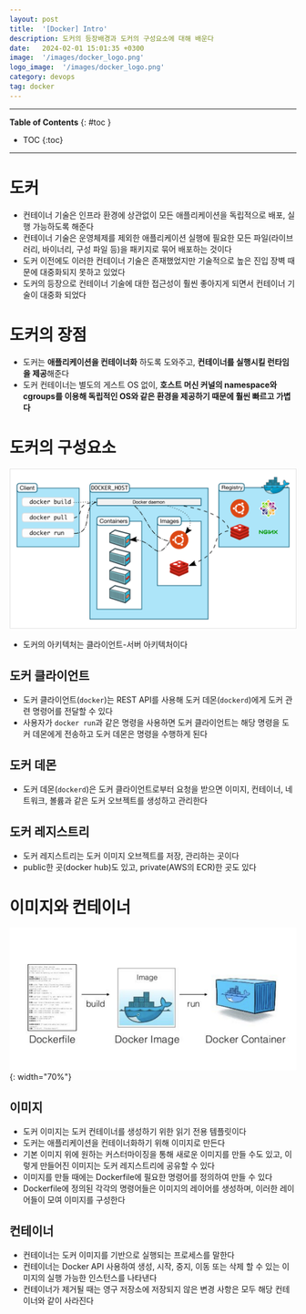 ```yaml
---
layout: post
title:  '[Docker] Intro'
description: 도커의 등장배경과 도커의 구성요소에 대해 배운다
date:   2024-02-01 15:01:35 +0300
image:  '/images/docker_logo.png'
logo_image:  '/images/docker_logo.png'
category: devops
tag: docker
---
```

---

**Table of Contents**
{: #toc }
*  TOC
{:toc}

---

# 도커

- 컨테이너 기술은 <span class='very__important'>인프라 환경에 상관없이 모든 애플리케이션을 독립적으로 배포, 실행</span> 가능하도록 해준다
- 컨테이너 기술은 운영체제를 제외한 애플리케이션 실행에 필요한 모든 파일(라이브러리, 바이너리, 구성 파일 등)을 패키지로 묶어 배포하는 것이다
- 도커 이전에도 이러한 컨테이너 기술은 존재했었지만 기술적으로 높은 진입 장벽 때문에 대중화되지 못하고 있었다
- <span class='very__important'>도커의 등장으로 컨테이너 기술에 대한 접근성이 훨씬 좋아지게 되면서 컨테이너 기술이 대중화</span> 되었다

# 도커의 장점  

- 도커는 **애플리케이션을 컨테이너화** 하도록 도와주고, **컨테이너를 실행시킬 런타임을 제공**해준다
- 도커 컨테이너는 별도의 게스트 OS 없이, **호스트 머신 커널의 namespace와 cgroups를 이용해 독립적인 OS와 같은 환경을 제공하기 때문에 훨씬 빠르고 가볍다**

# 도커의 구성요소

![](/images/docker_3.png)  

- 도커의 아키텍처는 클라이언트-서버 아키텍처이다 

## 도커 클라이언트

- 도커 클라이언트(`docker`)는 REST API를 사용해 도커 데몬(`dockerd`)에게 도커 관련 명령어를 전달할 수 있다
- 사용자가 `docker run`과 같은 명령을 사용하면 도커 클라이언트는 해당 명령을 도커 데몬에게 전송하고 도커 데몬은 명령을 수행하게 된다

## 도커 데몬

- 도커 데몬(`dockerd`)은 도커 클라이언트로부터 요청을 받으면 이미지, 컨테이너, 네트워크, 볼륨과 같은 도커 오브젝트를 생성하고 관리한다

## 도커 레지스트리

- 도커 레지스트리는 도커 이미지 오브젝트를 저장, 관리하는 곳이다
- public한 곳(docker hub)도 있고, private(AWS의 ECR)한 곳도 있다  


# 이미지와 컨테이너

![](/images/docker_4.png){: width="70%"}

## 이미지

- 도커 이미지는 도커 컨테이너를 생성하기 위한 읽기 전용 템플릿이다
- 도커는 애플리케이션을 컨테이너화하기 위해 이미지로 만든다
- 기본 이미지 위에 원하는 커스터마이징을 통해 새로운 이미지를 만들 수도 있고, 이렇게 만들어진 이미지는 도커 레지스트리에 공유할 수 있다
- 이미지를 만들 때에는 Dockerfile에 필요한 명령어를 정의하여 만들 수 있다
- Dockerfile에 정의된 각각의 명령어들은 이미지의 레이어를 생성하며, 이러한 레이어들이 모여 이미지를 구성한다

## 컨테이너

- 컨테이너는 도커 이미지를 기반으로 실행되는 프로세스를 말한다
- 컨테이너는 Docker API 사용하여 생성, 시작, 중지, 이동 또는 삭제 할 수 있는 이미지의 실행 가능한 인스턴스를 나타낸다
- 컨테이너가 제거될 때는 영구 저장소에 저장되지 않은 변경 사항은 모두 해당 컨테이너와 같이 사라진다
